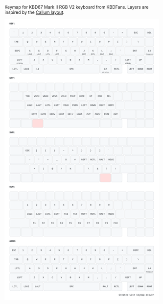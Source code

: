 Keymap for KBD67 Mark II RGB V2 keyboard from KBDFans.  Layers are inspired by
the [Callum layout](https://github.com/callum-oakley/qmk_firmware/tree/master/users/callum).

![](layout.svg)